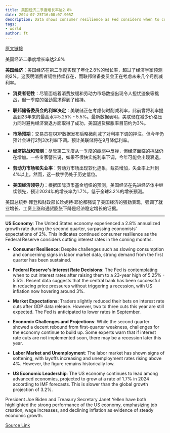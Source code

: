 ```yaml
---
title: 美国经济二季度增长率达2.8%
date: 2024-07-25T16:00:07.905Z
description: Data shows consumer resilience as Fed considers when to cut interest rates
tags: 
- world
author: ft
---
```


[原文链接](https://ft.com/content/5698c615-7263-4e46-9997-93e93e129323)

美国经济二季度增长率达2.8%

**美国经济**：美国经济在第二季度实现了年化2.8%的增长率，超过了经济学家预测的2%。这表明消费者韧性持续存在，而联邦储备委员会正在考虑未来几个月削减利率。

- **消费者韧性**：尽管面临着消费放缓和劳动力市场数据出现令人担忧迹象等挑战，但一季度的强劲需求得到了维持。

- **联邦储备委员会的利率决定**：美联储正在考虑何时削减利率，此前曾将利率提高到23年来的最高水平5.25% - 5.5%。最新数据表明，美联储在减少价格压力同时避免经济衰退方面取得了成功，美国通货膨胀率目前约为3%。

- **市场预期**：交易员在GDP数据发布后略微削减了对利率下调的押注。但今年仍预计会进行2到3次利率下调。预计美联储将在9月降低利率。

- **经济挑战和预测**：尽管第二季度从一季度的疲弱中反弹，但经济面临的挑战仍在增加。一些专家警告说，如果不很快实施利率下调，今年可能会出现衰退。

- **劳动力市场和失业率**：劳动力市场出现软化迹象，裁员增加，失业率上升到4%以上。然而，这一数字仍处于历史低位。

- **美国经济领导力**：根据国际货币基金组织的预测，美国经济在先进经济体中继续领先，预计2024年的增长率为1.7%，低于全球3.2%的增长预测。

美国总统乔·拜登和财政部长珍妮特·耶伦都强调了美国经济的强劲表现，强调了就业增长、工资上涨和通货膨胀下降是经济稳定增长的证据。

---

 **US Economy**: The United States economy experienced a 2.8% annualized growth rate during the second quarter, surpassing economists' expectations of 2%. This indicates continued consumer resilience as the Federal Reserve considers cutting interest rates in the coming months.

- **Consumer Resilience**: Despite challenges such as slowing consumption and concerning signs in labor market data, strong demand from the first quarter has been sustained.

- **Federal Reserve's Interest Rate Decisions**: The Fed is contemplating when to cut interest rates after raising them to a 23-year high of 5.25% - 5.5%. Recent data suggests that the central bank has been successful in reducing price pressures without triggering a recession, with US inflation now hovering around 
3%.

- **Market Expectations**: Traders slightly reduced their bets on interest rate cuts after GDP data release. However, two to three cuts this year are still expected. The Fed is anticipated to lower rates in September.

- **Economic Challenges and Projections**: While the second quarter showed a decent rebound from first-quarter weakness, challenges for the economy continue to build up. Some experts warn that if interest rate cuts are not implemented soon, there may be a recession later this year.

- **Labor Market and Unemployment**: The labor market has shown signs of softening, with layoffs increasing and unemployment rates rising above 4%. However, the figure remains historically low.

- **US Economic Leadership**: The US economy continues to lead among advanced economies, projected to grow at a rate of 1.7% in 2024 according to IMF forecasts. This is slower than the global growth projection of 3.2%.

President Joe Biden and Treasury Secretary Janet Yellen have both highlighted the strong performance of the US economy, emphasizing job creation, wage increases, and declining inflation as evidence of steady economic growth.

[Source Link](https://ft.com/content/5698c615-7263-4e46-9997-93e93e129323)

